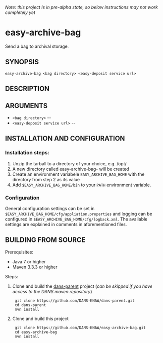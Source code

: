 *Note: this project is in pre-alpha state, so below instructions may not work completely yet*

easy-archive-bag
================

Send a bag to archival storage.


SYNOPSIS
--------

    easy-archive-bag <bag directory> <easy-deposit service url>


DESCRIPTION
-----------



ARGUMENTS
---------

* ``<bag directory>`` -- 
* ``<easy-deposit service url>`` -- 


INSTALLATION AND CONFIGURATION
------------------------------

### Installation steps:

1. Unzip the tarball to a directory of your choice, e.g. /opt/
2. A new directory called easy-archive-bag-<version> will be created
3. Create an environment variabele ``EASY_ARCHIVE_BAG_HOME`` with the directory from step 2 as its value
4. Add ``$EASY_ARCHIVE_BAG_HOME/bin`` to your ``PATH`` environment variable.


### Configuration

General configuration settings can be set in ``$EASY_ARCHIVE_BAG_HOME/cfg/appliation.properties`` and logging can be configured
in ``$EASY_ARCHIVE_BAG_HOME/cfg/logback.xml``. The available settings are explained in comments in aforementioned files.


BUILDING FROM SOURCE
--------------------

Prerequisites:

* Java 7 or higher
* Maven 3.3.3 or higher
 
Steps:

1. Clone and build the [dans-parent] project (*can be skipped if you have access to the DANS maven repository*)
      
        git clone https://github.com/DANS-KNAW/dans-parent.git
        cd dans-parent
        mvn install
2. Clone and build this project

        git clone https://github.com/DANS-KNAW/easy-archive-bag.git
        cd easy-archive-bag
        mvn install


[Fedora Digital Object Model]: https://wiki.duraspace.org/display/FEDORA38/Fedora+Digital+Object+Model
[Service APIs]: https://wiki.duraspace.org/display/FEDORA38/Service+APIs
[client command-line utilities]: https://wiki.duraspace.org/display/FEDORA38/Client+Command-line+Utilities
[FOXML]: https://wiki.duraspace.org/pages/viewpage.action?pageId=66585857
[dans-parent]: https://github.com/DANS-KNAW/dans-parent
[Digital Object Configuration]: #digital-object-configuration-file
[json]: http://json.org/
[ingest]: https://wiki.duraspace.org/display/FEDORA38/REST+API#RESTAPI-ingest
[addDatastream]: https://wiki.duraspace.org/display/FEDORA38/REST+API#RESTAPI-addDatastream
[addRelationship]: https://wiki.duraspace.org/display/FEDORA38/REST+API#RESTAPI-addRelationship 
[SDOs]: #staged-digital-objects
[SDO-set]: #staged-digital-object-set
